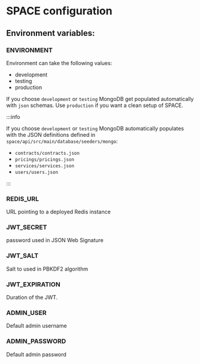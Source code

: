 #  SPACE configuration

## Environment variables:

### ENVIRONMENT

Environment can take the following values:
- development
- testing
- production

If you choose `development` or `testing` MongoDB get populated automatically
with `json` schemas. Use `production` if you want a clean setup of SPACE.

:::info

If you choose `development` or `testing` MongoDB automatically populates with
the JSON definitions defined in `space/api/src/main/database/seeders/mongo`:
- `contracts/contracts.json`
- `pricings/pricings.json`
- `services/services.json`
- `users/users.json`

:::

### REDIS_URL

URL pointing to a deployed Redis instance 

### JWT_SECRET

password used in JSON Web Signature

### JWT_SALT

Salt to used in PBKDF2 algorithm

### JWT_EXPIRATION

Duration of the JWT. 

### ADMIN_USER

Default admin username 

### ADMIN_PASSWORD

Default admin password
